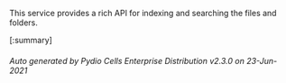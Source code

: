 






This service provides a rich API for indexing and searching the files and folders.

[:summary]

###### Auto generated by Pydio Cells Enterprise Distribution v2.3.0 on 23-Jun-2021
